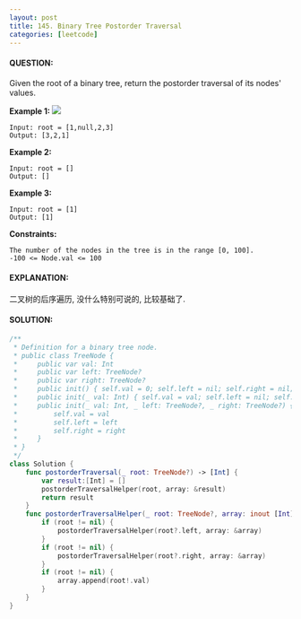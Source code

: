 ```yaml
---
layout: post
title: 145. Binary Tree Postorder Traversal
categories: [leetcode]
---
```

#### QUESTION:
Given the root of a binary tree, return the postorder traversal of its nodes' values.

 

__Example 1:__
![](https://assets.leetcode.com/uploads/2020/08/28/pre1.jpg)
```
Input: root = [1,null,2,3]
Output: [3,2,1]
```
__Example 2:__
```
Input: root = []
Output: []
```
__Example 3:__
```
Input: root = [1]
Output: [1]
```

__Constraints:__
```
The number of the nodes in the tree is in the range [0, 100].
-100 <= Node.val <= 100
```
#### EXPLANATION:
二叉树的后序遍历, 没什么特别可说的, 比较基础了.

#### SOLUTION:
```swift
/**
 * Definition for a binary tree node.
 * public class TreeNode {
 *     public var val: Int
 *     public var left: TreeNode?
 *     public var right: TreeNode?
 *     public init() { self.val = 0; self.left = nil; self.right = nil; }
 *     public init(_ val: Int) { self.val = val; self.left = nil; self.right = nil; }
 *     public init(_ val: Int, _ left: TreeNode?, _ right: TreeNode?) {
 *         self.val = val
 *         self.left = left
 *         self.right = right
 *     }
 * }
 */
class Solution {
    func postorderTraversal(_ root: TreeNode?) -> [Int] {
        var result:[Int] = []
        postorderTraversalHelper(root, array: &result)
        return result
    }
    func postorderTraversalHelper(_ root: TreeNode?, array: inout [Int]) {
        if (root != nil) {
            postorderTraversalHelper(root?.left, array: &array)
        }
        if (root != nil) {
            postorderTraversalHelper(root?.right, array: &array)
        }
        if (root != nil) {
            array.append(root!.val)
        }
    }
}
```
